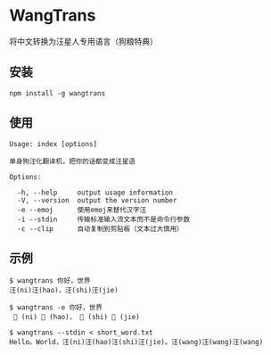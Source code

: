 # WangTrans
将中文转换为汪星人专用语言（狗粮特典）

## 安装
```shell
npm install -g wangtrans
```

## 使用

```
Usage: index [options]

单身狗汪化翻译机，把你的话都变成汪星语

Options:

  -h, --help     output usage information
  -V, --version  output the version number
  -e --emoj      使用emoj来替代汉字汪
  -i --stdin     传输标准输入流文本而不是命令行参数
  -c --clip      自动复制到剪贴板（文本过大慎用）
```

## 示例
```
$ wangtrans 你好，世界
汪(ni)汪(hao)，汪(shi)汪(jie)

$ wangtrans -e 你好，世界
 🐶 (ni) 🐶 (hao)， 🐶 (shi) 🐶 (jie)

$ wangtrans --stdin < short_word.txt
Hello。World，汪(ni)汪(hao)汪(shi)汪(jie)。汪(wang)汪(wang)汪(wang)
```
